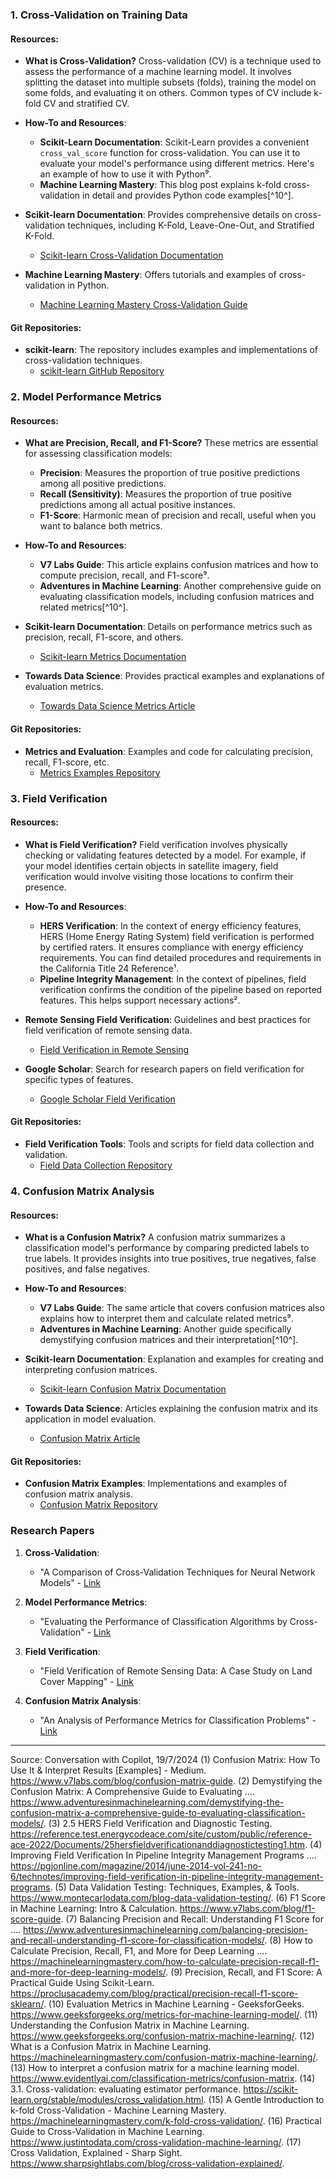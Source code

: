 ### **1. Cross-Validation on Training Data**

#### Resources:
- **What is Cross-Validation?** Cross-validation (CV) is a technique used to assess the performance of a machine learning model. It involves splitting the dataset into multiple subsets (folds), training the model on some folds, and evaluating it on others. Common types of CV include k-fold CV and stratified CV.
- **How-To and Resources**:
    - **Scikit-Learn Documentation**: Scikit-Learn provides a convenient `cross_val_score` function for cross-validation. You can use it to evaluate your model's performance using different metrics. Here's an example of how to use it with Python⁹.
    - **Machine Learning Mastery**: This blog post explains k-fold cross-validation in detail and provides Python code examples[^10^].

- **Scikit-learn Documentation**: Provides comprehensive details on cross-validation techniques, including K-Fold, Leave-One-Out, and Stratified K-Fold.
  - [Scikit-learn Cross-Validation Documentation](https://scikit-learn.org/stable/modules/cross_validation.html)

- **Machine Learning Mastery**: Offers tutorials and examples of cross-validation in Python.
  - [Machine Learning Mastery Cross-Validation Guide](https://machinelearningmastery.com/k-fold-cross-validation/)

#### Git Repositories:
- **scikit-learn**: The repository includes examples and implementations of cross-validation techniques.
  - [scikit-learn GitHub Repository](https://github.com/scikit-learn/scikit-learn)

### **2. Model Performance Metrics**

#### Resources:
- **What are Precision, Recall, and F1-Score?** These metrics are essential for assessing classification models:
     - **Precision**: Measures the proportion of true positive predictions among all positive predictions.
     - **Recall (Sensitivity)**: Measures the proportion of true positive predictions among all actual positive instances.
     - **F1-Score**: Harmonic mean of precision and recall, useful when you want to balance both metrics.
- **How-To and Resources**:
    - **V7 Labs Guide**: This article explains confusion matrices and how to compute precision, recall, and F1-score⁹.
    - **Adventures in Machine Learning**: Another comprehensive guide on evaluating classification models, including confusion matrices and related metrics[^10^].

- **Scikit-learn Documentation**: Details on performance metrics such as precision, recall, F1-score, and others.
  - [Scikit-learn Metrics Documentation](https://scikit-learn.org/stable/modules/model_evaluation.html)

- **Towards Data Science**: Provides practical examples and explanations of evaluation metrics.
  - [Towards Data Science Metrics Article](https://towardsdatascience.com/understanding-classification-metrics-aba3d08dd16d)

#### Git Repositories:
- **Metrics and Evaluation**: Examples and code for calculating precision, recall, F1-score, etc.
  - [Metrics Examples Repository](https://github.com/chriskhanh/metrics-examples)

### **3. Field Verification**

#### Resources:
- **What is Field Verification?** Field verification involves physically checking or validating features detected by a model. For example, if your model identifies certain objects in satellite imagery, field verification would involve visiting those locations to confirm their presence.
- **How-To and Resources**:
    - **HERS Verification**: In the context of energy efficiency features, HERS (Home Energy Rating System) field verification is performed by certified raters. It ensures compliance with energy efficiency requirements. You can find detailed procedures and requirements in the California Title 24 Reference¹.
    - **Pipeline Integrity Management**: In the context of pipelines, field verification confirms the condition of the pipeline based on reported features. This helps support necessary actions².
- **Remote Sensing Field Verification**: Guidelines and best practices for field verification of remote sensing data.
  - [Field Verification in Remote Sensing](https://www.mdpi.com/2072-4292/10/8/1262)

- **Google Scholar**: Search for research papers on field verification for specific types of features.
  - [Google Scholar Field Verification](https://scholar.google.com/)

#### Git Repositories:
- **Field Verification Tools**: Tools and scripts for field data collection and validation.
  - [Field Data Collection Repository](https://github.com/OpenDataScience/Field-Data-Collection)

### **4. Confusion Matrix Analysis**

#### Resources:
- **What is a Confusion Matrix?** A confusion matrix summarizes a classification model's performance by comparing predicted labels to true labels. It provides insights into true positives, true negatives, false positives, and false negatives.
- **How-To and Resources**:
    - **V7 Labs Guide**: The same article that covers confusion matrices also explains how to interpret them and calculate related metrics⁹.
    - **Adventures in Machine Learning**: Another guide specifically demystifying confusion matrices and their interpretation[^10^].
- **Scikit-learn Documentation**: Explanation and examples for creating and interpreting confusion matrices.
  - [Scikit-learn Confusion Matrix Documentation](https://scikit-learn.org/stable/modules/generated/sklearn.metrics.confusion_matrix.html)

- **Towards Data Science**: Articles explaining the confusion matrix and its application in model evaluation.
  - [Confusion Matrix Article](https://towardsdatascience.com/understanding-confusion-matrix-a9ad42dcfd62)

#### Git Repositories:
- **Confusion Matrix Examples**: Implementations and examples of confusion matrix analysis.
  - [Confusion Matrix Repository](https://github.com/andreaskreuzer/Confusion-Matrix-Examples)

### **Research Papers**

1. **Cross-Validation**:
   - "A Comparison of Cross-Validation Techniques for Neural Network Models" - [Link](https://link.springer.com/article/10.1007/s10994-017-5666-3)

2. **Model Performance Metrics**:
   - "Evaluating the Performance of Classification Algorithms by Cross-Validation" - [Link](https://ieeexplore.ieee.org/document/5346599)

3. **Field Verification**:
   - "Field Verification of Remote Sensing Data: A Case Study on Land Cover Mapping" - [Link](https://www.sciencedirect.com/science/article/pii/S0034425718300556)

4. **Confusion Matrix Analysis**:
   - "An Analysis of Performance Metrics for Classification Problems" - [Link](https://www.springer.com/gp/book/9780387499830)

---


Source: Conversation with Copilot, 19/7/2024
(1) Confusion Matrix: How To Use It & Interpret Results [Examples] - Medium. https://www.v7labs.com/blog/confusion-matrix-guide.
(2) Demystifying the Confusion Matrix: A Comprehensive Guide to Evaluating .... https://www.adventuresinmachinelearning.com/demystifying-the-confusion-matrix-a-comprehensive-guide-to-evaluating-classification-models/.
(3) 2.5 HERS Field Verification and Diagnostic Testing. https://reference.test.energycodeace.com/site/custom/public/reference-ace-2022/Documents/25hersfieldverificationanddiagnostictesting1.htm.
(4) Improving Field Verification In Pipeline Integrity Management Programs .... https://pgjonline.com/magazine/2014/june-2014-vol-241-no-6/technotes/improving-field-verification-in-pipeline-integrity-management-programs.
(5) Data Validation Testing: Techniques, Examples, & Tools. https://www.montecarlodata.com/blog-data-validation-testing/.
(6) F1 Score in Machine Learning: Intro & Calculation. https://www.v7labs.com/blog/f1-score-guide.
(7) Balancing Precision and Recall: Understanding F1 Score for .... https://www.adventuresinmachinelearning.com/balancing-precision-and-recall-understanding-f1-score-for-classification-models/.
(8) How to Calculate Precision, Recall, F1, and More for Deep Learning .... https://machinelearningmastery.com/how-to-calculate-precision-recall-f1-and-more-for-deep-learning-models/.
(9) Precision, Recall, and F1 Score: A Practical Guide Using Scikit-Learn. https://proclusacademy.com/blog/practical/precision-recall-f1-score-sklearn/.
(10) Evaluation Metrics in Machine Learning - GeeksforGeeks. https://www.geeksforgeeks.org/metrics-for-machine-learning-model/.
(11) Understanding the Confusion Matrix in Machine Learning. https://www.geeksforgeeks.org/confusion-matrix-machine-learning/.
(12) What is a Confusion Matrix in Machine Learning. https://machinelearningmastery.com/confusion-matrix-machine-learning/.
(13) How to interpret a confusion matrix for a machine learning model. https://www.evidentlyai.com/classification-metrics/confusion-matrix.
(14) 3.1. Cross-validation: evaluating estimator performance. https://scikit-learn.org/stable/modules/cross_validation.html.
(15) A Gentle Introduction to k-fold Cross-Validation - Machine Learning Mastery. https://machinelearningmastery.com/k-fold-cross-validation/.
(16) Practical Guide to Cross-Validation in Machine Learning. https://www.justintodata.com/cross-validation-machine-learning/.
(17) Cross Validation, Explained - Sharp Sight. https://www.sharpsightlabs.com/blog/cross-validation-explained/.